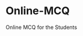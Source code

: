 # Online-MCQ
Online MCQ for the Students
<?php
$host="localhost";
$user="root";
$pass="";
$db="quizdb";
$con = new mysqli($host, $user, $pass, $db)
 or die ('Could not connect to the database server' . mysqli_connect_error());
?>

